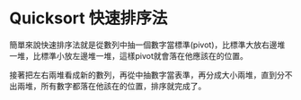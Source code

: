# Quicksort 快速排序法

簡單來說快速排序法就是從數列中抽一個數字當標準(pivot)，比標準大放右邊堆一堆，比標準小放左邊堆一堆，這樣pivot就會落在他應該在的位置。

接著把左右兩堆看成新的數列，再從中抽數字當表準，再分成大小兩堆，直到分不出兩堆，所有數字都落在他該在的位置，排序就完成了。
